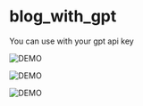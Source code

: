 # blog_with_gpt

You can use with your gpt api key

![DEMO](https://github.com/MOUGINM/project_picture/blob/main/blog_with_gpt_3.5/2v1.png)


![DEMO](https://github.com/MOUGINM/project_picture/blob/main/blog_with_gpt_3.5/3v1.png)


![DEMO](https://github.com/MOUGINM/project_picture/blob/main/blog_with_gpt_3.5/1v1.png)


